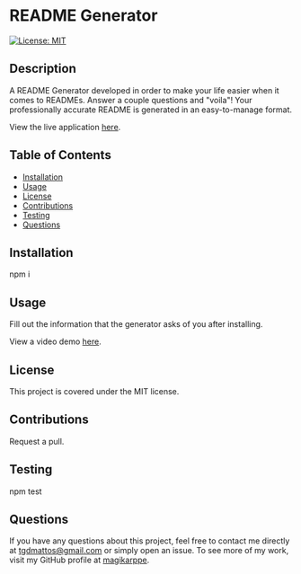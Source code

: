 
  # README Generator

[![License: MIT](https://img.shields.io/badge/License-MIT-yellow.svg)](https://opensource.org/licenses/MIT)

  ## Description 
  A README Generator developed in order to make your life easier when it comes to READMEs. Answer a couple questions and "voila"! Your professionally accurate README is generated in an easy-to-manage format.

  View the live application [here]().

  ## Table of Contents
  * [Installation](#Installation)
  * [Usage](#Usage)
  * [License](#License)
  * [Contributions](#Contributions)
  * [Testing](#Testing)
  * [Questions](#Questions)

  ## Installation
  npm i

  ## Usage
  Fill out the information that the generator asks of you after installing.

  View a video demo [here](https://drive.google.com/file/d/1hy5QS4OgsuuuHc7jZTW9tLUB0RuatNOt/view?usp=sharing).

  ## License
  This project is covered under the MIT license. 

  ## Contributions
  Request a pull.

  ## Testing
  npm test

  ## Questions
  If you have any questions about this project, feel free to contact me directly at tgdmattos@gmail.com or simply open an issue. To see more of my work, visit my GitHub profile at [magikarppe](https://github.com/magikarppe/).
